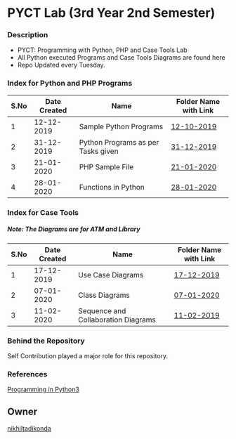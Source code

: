 # PYCT Lab (3rd Year 2nd Semester)

### Description
* PYCT: Programming with Python, PHP and Case Tools Lab
* All Python executed Programs and Case Tools Diagrams are found here
* Repo Updated every Tuesday.

### Index for Python and PHP Programs

|S.No|Date Created|Name|Folder Name with Link|
|---|---|---|---|
|1|12-12-2019|Sample Python Programs|[12-10-2019](https://github.com/nikhiltadikonda/RPCSLab/tree/master/Python%20Files/12-10-2019)|
|2|31-12-2019|Python Programs as per Tasks given|[31-12-2019](https://github.com/nikhiltadikonda/RPCSLab/tree/master/Python%20Files/31-12-2019)|
|3|21-01-2020|PHP Sample File|[21-01-2020](https://github.com/nikhiltadikonda/PYCSLab/tree/master/21-01-2020)|
|4|28-01-2020|Functions in Python|[28-01-2020](https://github.com/nikhiltadikonda/RPCSLab/tree/master/Python%20Files/28-01-2020)|

### Index for Case Tools

##### Note: The Diagrams are for ATM and Library

|S.No|Date Created|Name|Folder Name with Link|
|---|---|---|---|
|1|17-12-2019|Use Case Diagrams|[17-12-2019](https://github.com/nikhiltadikonda/PYCSLab/tree/master/17B81A05F2/Case%20Tools/17-12-2019)|
|2|07-01-2020|Class Diagrams|[07-01-2020](https://github.com/nikhiltadikonda/PYCSLab/tree/master/17B81A05F2/Case%20Tools/07-01-2020)|
|3|11-02-2020|Sequence and Collaboration Diagrams|[11-02-2019](https://github.com/nikhiltadikonda/PYCSLab/tree/master/17B81A05F2/Case%20Tools/11-02-2020)|

### Behind the Repository
Self Contribution played a major role for this repository.

### References
[Programming in Python3](https://github.com/nikhiltadikonda/PYCTLab/tree/master/References)

## Owner
[nikhiltadikonda](https://github.com/nikhiltadikonda)
